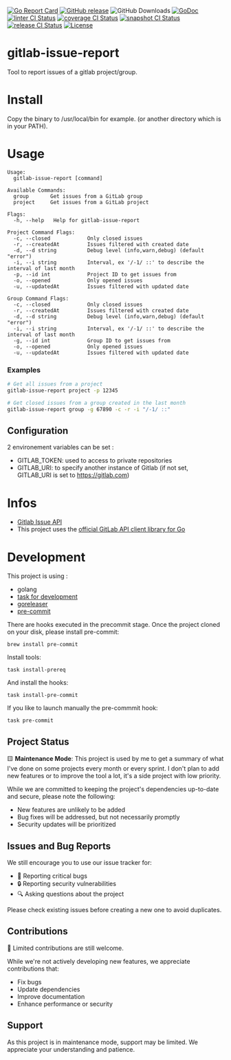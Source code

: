 [![Go Report Card](https://goreportcard.com/badge/github.com/sgaunet/gitlab-issue-report)](https://goreportcard.com/report/github.com/sgaunet/gitlab-issue-report)
[![GitHub release](https://img.shields.io/github/release/sgaunet/gitlab-issue-report.svg)](https://github.com/sgaunet/gitlab-issue-report/releases/latest)
![GitHub Downloads](https://img.shields.io/github/downloads/sgaunet/gitlab-issue-report/total)
[![GoDoc](https://godoc.org/github.com/sgaunet/gitlab-issue-report?status.svg)](https://godoc.org/github.com/sgaunet/gitlab-issue-report)
[![linter CI Status](https://github.com/sgaunet/gitlab-issue-report/actions/workflows/linter.yml/badge.svg)](https://github.com/sgaunet/gitlab-issue-report/actions/workflows/linter.yml)
[![coverage CI Status](https://github.com/sgaunet/gitlab-issue-report/actions/workflows/coverage.yml/badge.svg)](https://github.com/sgaunet/gitlab-issue-report/actions/workflows/coverage.yml)
[![snapshot CI Status](https://github.com/sgaunet/gitlab-issue-report/actions/workflows/snapshot.yml/badge.svg)](https://github.com/sgaunet/gitlab-issue-report/actions/workflows/snapshot.yml)
[![release CI Status](https://github.com/sgaunet/gitlab-issue-report/actions/workflows/release.yml/badge.svg)](https://github.com/sgaunet/gitlab-issue-report/actions/workflows/release.yml)
[![License](https://img.shields.io/github/license/sgaunet/gitlab-issue-report.svg)](LICENSE)

# gitlab-issue-report

Tool to report issues of a gitlab project/group.

# Install 

Copy the binary to /usr/local/bin for example. (or another directory which is in your PATH).

# Usage

```
Usage:
  gitlab-issue-report [command]

Available Commands:
  group       Get issues from a GitLab group
  project     Get issues from a GitLab project

Flags:
  -h, --help   Help for gitlab-issue-report

Project Command Flags:
  -c, --closed            Only closed issues
  -r, --createdAt         Issues filtered with created date
  -d, --d string          Debug level (info,warn,debug) (default "error")
  -i, --i string          Interval, ex '/-1/ ::' to describe the interval of last month
  -p, --id int            Project ID to get issues from
  -o, --opened            Only opened issues
  -u, --updatedAt         Issues filtered with updated date

Group Command Flags:
  -c, --closed            Only closed issues
  -r, --createdAt         Issues filtered with created date
  -d, --d string          Debug level (info,warn,debug) (default "error")
  -i, --i string          Interval, ex '/-1/ ::' to describe the interval of last month
  -g, --id int            Group ID to get issues from
  -o, --opened            Only opened issues
  -u, --updatedAt         Issues filtered with updated date
```

### Examples

```bash
# Get all issues from a project
gitlab-issue-report project -p 12345

# Get closed issues from a group created in the last month
gitlab-issue-report group -g 67890 -c -r -i "/-1/ ::"
```

## Configuration

2 environement variables can be set :

* GITLAB_TOKEN: used to access to private repositories
* GITLAB_URI: to specify another instance of Gitlab (if not set, GITLAB_URI is set to https://gitlab.com)


# Infos

* [Gitlab Issue API](https://docs.gitlab.com/ee/api/issues.html)
* This project uses the [official GitLab API client library for Go](https://gitlab.com/gitlab-org/api/client-go)

# Development

This project is using :

* golang
* [task for development](https://taskfile.dev/#/)
* [goreleaser](https://goreleaser.com/)
* [pre-commit](https://pre-commit.com/)

There are hooks executed in the precommit stage. Once the project cloned on your disk, please install pre-commit:

```
brew install pre-commit
```

Install tools:

```
task install-prereq
```

And install the hooks:

```
task install-pre-commit
```

If you like to launch manually the pre-commmit hook:

```
task pre-commit
```

## Project Status

🟨 **Maintenance Mode**: This project is used by me to get a summary of what I've done on some projects every month or every sprint. I don't plan to add new features or to improve the tool a lot, it's a side project with low priority.

While we are committed to keeping the project's dependencies up-to-date and secure, please note the following:

- New features are unlikely to be added
- Bug fixes will be addressed, but not necessarily promptly
- Security updates will be prioritized

## Issues and Bug Reports

We still encourage you to use our issue tracker for:

- 🐛 Reporting critical bugs
- 🔒 Reporting security vulnerabilities
- 🔍 Asking questions about the project

Please check existing issues before creating a new one to avoid duplicates.

## Contributions

🤝 Limited contributions are still welcome.

While we're not actively developing new features, we appreciate contributions that:

- Fix bugs
- Update dependencies
- Improve documentation
- Enhance performance or security

## Support

As this project is in maintenance mode, support may be limited. We appreciate your understanding and patience.
